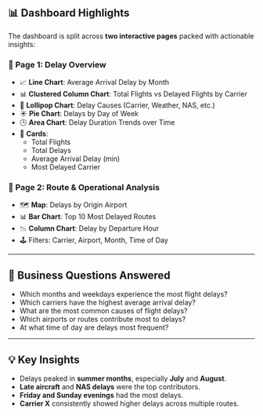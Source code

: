 ## 📊 Dashboard Highlights

The dashboard is split across **two interactive pages** packed with actionable insights:

### 📍 Page 1: Delay Overview
- 📈 **Line Chart**: Average Arrival Delay by Month
- 📊 **Clustered Column Chart**: Total Flights vs Delayed Flights by Carrier
- 📌 **Lollipop Chart**: Delay Causes (Carrier, Weather, NAS, etc.)
- ☀️ **Pie Chart**: Delays by Day of Week
- 🕒 **Area Chart**: Delay Duration Trends over Time
- 📌 **Cards**:
  - Total Flights
  - Total Delays
  - Average Arrival Delay (min)
  - Most Delayed Carrier

### 📍 Page 2: Route & Operational Analysis
- 🗺️ **Map**: Delays by Origin Airport
- 📊 **Bar Chart**: Top 10 Most Delayed Routes
- 📉 **Column Chart**: Delay by Departure Hour
- 🕹️ Filters: Carrier, Airport, Month, Time of Day

---

## 🧠 Business Questions Answered

- Which months and weekdays experience the most flight delays?
- Which carriers have the highest average arrival delay?
- What are the most common causes of flight delays?
- Which airports or routes contribute most to delays?
- At what time of day are delays most frequent?

---

## 💡 Key Insights

- Delays peaked in **summer months**, especially **July** and **August**.
- **Late aircraft** and **NAS delays** were the top contributors.
- **Friday and Sunday evenings** had the most delays.
- **Carrier X** consistently showed higher delays across multiple routes.
